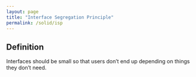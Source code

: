 ```yaml
---
layout: page
title: "Interface Segregation Principle"
permalink: /solid/isp
---
```

## Definition
Interfaces should be small so that users don’t end up depending on things they don’t need.